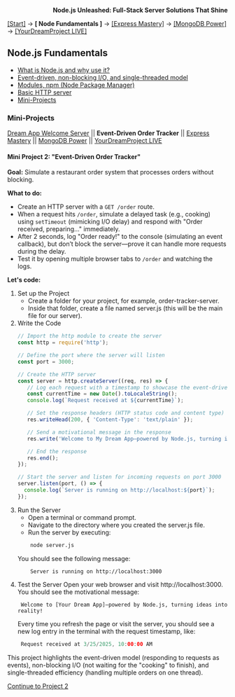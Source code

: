 **<p align="right">Node.js Unleashed: Full-Stack Server Solutions That Shine</p>**

[[Start]](../Introduction.md) → **[ Node Fundamentals ]** → [[Express Mastery]](#express) → [[MongoDB Power]](#mongodb) → [[YourDreamProject LIVE]](#project)

## Node.js Fundamentals
* [What is Node.js and why use it?](1-1.md)
* [Event-driven, non-blocking I/O, and single-threaded model](1-2.md)
* [Modules, npm (Node Package Manager)](1-3.md)
* [Basic HTTP server](#Basic-HTTP-server)
* [Mini-Projects](#Mini-Projects)

### Mini-Projects

[Dream App Welcome Server](1-5.md) || **Event-Driven Order Tracker** || [Express Mastery](#express) || [MongoDB Power](#mongodb) || [YourDreamProject LIVE](#project)

#### Mini Project 2: "Event-Driven Order Tracker"

**Goal:** Simulate a restaurant order system that processes orders without blocking.

**What to do:**
- Create an HTTP server with a `GET /order` route.
- When a request hits `/order`, simulate a delayed task (e.g., cooking) using `setTimeout` (mimicking I/O delay) and respond with "Order received, preparing..." immediately.
- After 2 seconds, log "Order ready!" to the console (simulating an event callback), but don’t block the server—prove it can handle more requests during the delay.
- Test it by opening multiple browser tabs to `/order` and watching the logs.

**Let's code:**
1. Set up the Project
   - Create a folder for your project, for example, order-tracker-server.
   - Inside that folder, create a file named server.js (this will be the main file for our server).
2. Write the Code
   ```javascript
   // Import the http module to create the server
   const http = require('http');

   // Define the port where the server will listen
   const port = 3000;

   // Create the HTTP server
   const server = http.createServer((req, res) => {
      // Log each request with a timestamp to showcase the event-driven nature of Node.js
      const currentTime = new Date().toLocaleString();
      console.log(`Request received at ${currentTime}`);

      // Set the response headers (HTTP status code and content type)
      res.writeHead(200, { 'Content-Type': 'text/plain' });

      // Send a motivational message in the response
      res.write('Welcome to My Dream App—powered by Node.js, turning ideas into reality!');

      // End the response
      res.end();
   });

   // Start the server and listen for incoming requests on port 3000
   server.listen(port, () => {
     console.log(`Server is running on http://localhost:${port}`);
   });
   ```
3. Run the Server
   - Open a terminal or command prompt.
   - Navigate to the directory where you created the server.js file.
   - Run the server by executing:
   ```bash 
	   node server.js
   ```
   You should see the following message:
   ```arduino
       Server is running on http://localhost:3000
   ```
4. Test the Server
   Open your web browser and visit http://localhost:3000. You should see the motivational message:
   ```vbnet
	Welcome to [Your Dream App]—powered by Node.js, turning ideas into reality!
   ```
   Every time you refresh the page or visit the server, you should see a new log entry in the terminal with the request timestamp, like:
   ```swift
	Request received at 3/25/2025, 10:00:00 AM
   ```

This project highlights the event-driven model (responding to requests as events), non-blocking I/O (not waiting for the "cooking" to finish), and single-threaded efficiency (handling multiple orders on one thread).

[Continue to Project 2](1-5-3.md)
